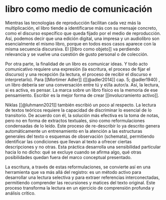 # libro como medio de comunicación
Mientras las tecnologías de reproducción facilitan cada vez más la multiplicación, el libro tiende a identificarse  más con su mensaje concreto, como el discurso específico que queda fijado por el medio de reproducción. Así, podemos decir que una edición digital, una impresa y un audiolibro son esencialmente el mismo libro, porque en todos esos casos aparece con la misma secuencia discursiva. El [[libro como objeto]] va perdiendo relevancia y se vuelve una cuestión de gusto personal o de colección.

Por otra parte, la finalidad de un libro es comunicar ideas. Y todo acto comunicativo requiere una expresión (la escritura, el proceso de fijar el discurso) y una recepción (la lectura, el proceso de recibir el discurso e interpretarlo). Para [[Mortimer Adler]] ([[@adler2014]] cap. 5; @adler1940) , un libro debería ser una conversación entre tú y el/la autor/a. Así, la lectura, si es activa, es pensar. La marca sobre un libro físico es la memoria de ese pensamiento. Escribir es la mejor forma de crear [[involucramiento activo]].

Niklas [[@luhmann2021]] también escribió un poco al respecto. La lectura de textos teóricos requiere la capacidad de discriminar lo esencial de lo transitorio. De acuerdo con él, la solución más efectiva es la toma de notas, pero no en forma de extractos textuales, sino como reformulaciones condensadas de lo leído. Este proceso de re-describir lo ya descrito genera automáticamente un entrenamiento en la atención a las estructuras generales del texto o esquemas de observación (schemata), permitiendo identificar las condiciones que llevan al texto a ofrecer ciertas descripciones y no otras. Esta práctica desarrolla una sensibilidad particular hacia lo no dicho: qué se excluye cuando se afirma algo, qué otras posibilidades quedan fuera del marco conceptual presentado.

La escritura, a través de estas reformulaciones, se convierte así en una herramienta que va más allá del registro: es un método activo para desarrollar una lectura selectiva y para extraer referencias interconectadas, permitiendo comprender las recursiones y matices del texto original. Este proceso transforma la lectura en un ejercicio de comprensión profunda y análisis crítico.
